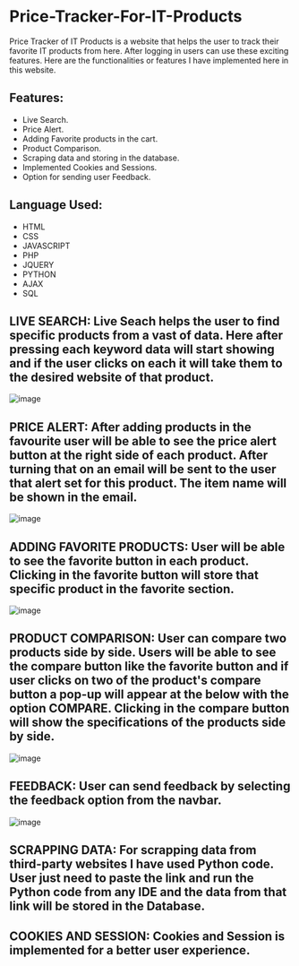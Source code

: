 # Price-Tracker-For-IT-Products

Price Tracker of IT Products is a website that helps the user to track their favorite IT products from here. After logging in users can use these exciting features. Here are the functionalities or features I have implemented here in this website.

## Features:
- Live Search.
- Price Alert.
- Adding Favorite products in the cart.
- Product Comparison.
- Scraping data and storing in the database.
- Implemented Cookies and Sessions.
- Option for sending user Feedback.
  
## Language Used:
- HTML
- CSS
- JAVASCRIPT
- PHP
- JQUERY
- PYTHON
- AJAX
- SQL
  
## LIVE SEARCH: Live Seach helps the user to find specific products from a vast of data. Here after pressing each keyword data will start showing and if the user clicks on each it will take them to the desired website of that product.
![image](https://github.com/asifbhuiyann/Price-Tracker-for-IT-Products/assets/67231225/0b2e709c-d114-4daa-a29d-eb525c6f882e)

## PRICE ALERT: After adding products in the favourite user will be able to see the price alert button at the right side of each product. After turning that on an email will be sent to the user that alert set for this product. The item name will be shown in the email.
![image](https://github.com/asifbhuiyann/Price-Tracker-for-IT-Products/assets/67231225/084761a5-4b00-42ba-af71-bd9f2f3edb3a)

## ADDING FAVORITE PRODUCTS: User will be able to see the favorite button in each product. Clicking in the favorite button will store that specific product in the favorite section.
![image](https://github.com/asifbhuiyann/Price-Tracker-for-IT-Products/assets/67231225/4a0cfb51-83b1-4237-9e01-85a6819ea59a)

## PRODUCT COMPARISON: User can compare two products side by side. Users will be able to see the compare button like the favorite button and if user clicks on two of the product's compare button a pop-up will appear at the below with the option COMPARE. Clicking in the compare button will show the specifications of the products side by side. 
![image](https://github.com/asifbhuiyann/Price-Tracker-for-IT-Products/assets/67231225/977900ee-72c2-4e00-b689-25bc3f3f7300)

## FEEDBACK: User can send feedback by selecting the feedback option from the navbar. 
![image](https://github.com/asifbhuiyann/Price-Tracker-for-IT-Products/assets/67231225/19229973-bcc8-473f-a513-9c6f0e1899b9)

## SCRAPPING DATA: For scrapping data from third-party websites I have used Python code. User just need to paste the link and run the Python code from any IDE and the data from that link will be stored in the Database.

## COOKIES AND SESSION: Cookies and Session is implemented for a better user experience.
